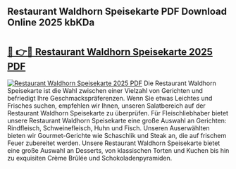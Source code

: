 ## Restaurant Waldhorn Speisekarte PDF Download Online 2025 kbKDa

# <h2><a href="http://gcbng5.nevu.top/?p=Restaurant+Waldhorn+Speisekarte">🔗 👉🔴 Restaurant Waldhorn Speisekarte 2025 PDF</a></h2>

[![Restaurant Waldhorn Speisekarte 2025 PDF](https://i.imgur.com/dBaPXMq.png)](http://gcbng5.nevu.top/?p=Restaurant+Waldhorn+Speisekarte)
Die Restaurant Waldhorn Speisekarte ist die Wahl zwischen einer Vielzahl von Gerichten und befriedigt Ihre Geschmackspräferenzen. Wenn Sie etwas Leichtes und Frisches suchen, empfehlen wir Ihnen, unseren Salatbereich auf der Restaurant Waldhorn Speisekarte zu überprüfen. Für Fleischliebhaber bietet unsere Restaurant Waldhorn Speisekarte eine große Auswahl an Gerichten: Rindfleisch, Schweinefleisch, Huhn und Fisch. Unseren Auserwählten bieten wir Gourmet-Gerichte wie Schaschlik und Steak an, die auf frischem Feuer zubereitet werden. Unsere Restaurant Waldhorn Speisekarte bietet eine große Auswahl an Desserts, von klassischen Torten und Kuchen bis hin zu exquisiten Crème Brûlée und Schokoladenpyramiden.
